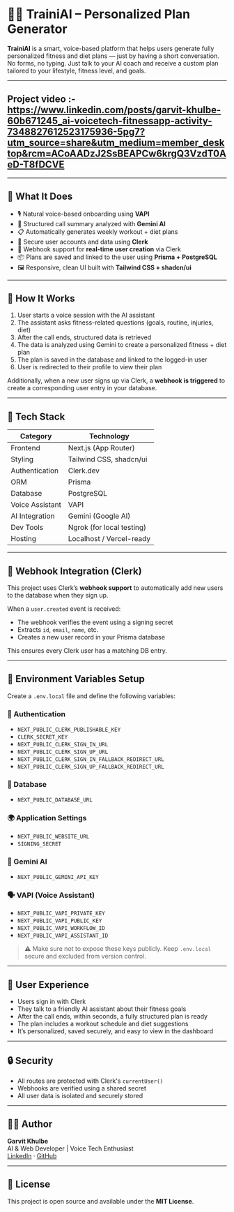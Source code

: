 # 🏋️‍♂️ TrainiAI – Personalized Plan Generator

**TrainiAI** is a smart, voice-based platform that helps users generate fully personalized fitness and diet plans — just by having a short conversation. No forms, no typing. Just talk to your AI coach and receive a custom plan tailored to your lifestyle, fitness level, and goals.

---

## Project video :- https://www.linkedin.com/posts/garvit-khulbe-60b671245_ai-voicetech-fitnessapp-activity-7348827612523175936-5pg7?utm_source=share&utm_medium=member_desktop&rcm=ACoAADzJ2SsBEAPCw6krgQ3VzdT0AeD-T8fDCVE

---

## 🌟 What It Does

- 🎙️ Natural voice-based onboarding using **VAPI**
- 🧠 Structured call summary analyzed with **Gemini AI**
- 📋 Automatically generates weekly workout + diet plans
- 🔐 Secure user accounts and data using **Clerk**
- 📨 Webhook support for **real-time user creation** via Clerk
- 📦 Plans are saved and linked to the user using **Prisma + PostgreSQL**
- 🖼️ Responsive, clean UI built with **Tailwind CSS + shadcn/ui**

---

## 🧠 How It Works

1. User starts a voice session with the AI assistant
2. The assistant asks fitness-related questions (goals, routine, injuries, diet)
3. After the call ends, structured data is retrieved
4. The data is analyzed using Gemini to create a personalized fitness + diet plan
5. The plan is saved in the database and linked to the logged-in user
6. User is redirected to their profile to view their plan

Additionally, when a new user signs up via Clerk, a **webhook is triggered** to create a corresponding user entry in your database.

---

## 🧩 Tech Stack

| Category        | Technology                |
| --------------- | ------------------------- |
| Frontend        | Next.js (App Router)      |
| Styling         | Tailwind CSS, shadcn/ui   |
| Authentication  | Clerk.dev                 |
| ORM             | Prisma                    |
| Database        | PostgreSQL                |
| Voice Assistant | VAPI                      |
| AI Integration  | Gemini (Google AI)        |
| Dev Tools       | Ngrok (for local testing) |
| Hosting         | Localhost / Vercel-ready  |

---

## 📡 Webhook Integration (Clerk)

This project uses Clerk’s **webhook support** to automatically add new users to the database when they sign up.

When a `user.created` event is received:

- The webhook verifies the event using a signing secret
- Extracts `id`, `email`, `name`, etc.
- Creates a new user record in your Prisma database

This ensures every Clerk user has a matching DB entry.

---

## 📁 Environment Variables Setup

Create a `.env.local` file and define the following variables:

### 🔐 Authentication

- `NEXT_PUBLIC_CLERK_PUBLISHABLE_KEY`
- `CLERK_SECRET_KEY`
- `NEXT_PUBLIC_CLERK_SIGN_IN_URL`
- `NEXT_PUBLIC_CLERK_SIGN_UP_URL`
- `NEXT_PUBLIC_CLERK_SIGN_IN_FALLBACK_REDIRECT_URL`
- `NEXT_PUBLIC_CLERK_SIGN_UP_FALLBACK_REDIRECT_URL`

### 💾 Database

- `NEXT_PUBLIC_DATABASE_URL`

### 🌍 Application Settings

- `NEXT_PUBLIC_WEBSITE_URL`
- `SIGNING_SECRET`

### 🧠 Gemini AI

- `NEXT_PUBLIC_GEMINI_API_KEY`

### 🗣️ VAPI (Voice Assistant)

- `NEXT_PUBLIC_VAPI_PRIVATE_KEY`
- `NEXT_PUBLIC_VAPI_PUBLIC_KEY`
- `NEXT_PUBLIC_VAPI_WORKFLOW_ID`
- `NEXT_PUBLIC_VAPI_ASSISTANT_ID`

> ⚠️ Make sure not to expose these keys publicly. Keep `.env.local` secure and excluded from version control.

---

## 🎨 User Experience

- Users sign in with Clerk
- They talk to a friendly AI assistant about their fitness goals
- After the call ends, within seconds, a fully structured plan is ready
- The plan includes a workout schedule and diet suggestions
- It’s personalized, saved securely, and easy to view in the dashboard

---

## 🔒 Security

- All routes are protected with Clerk's `currentUser()`
- Webhooks are verified using a shared secret
- All user data is isolated and securely stored

---

## 👨‍💻 Author

**Garvit Khulbe**  
AI & Web Developer | Voice Tech Enthusiast  
[LinkedIn](https://linkedin.com/in/garvitkhulbe) · [GitHub](https://github.com/garvitkhulbe)

---

## 📄 License

This project is open source and available under the **MIT License**.
